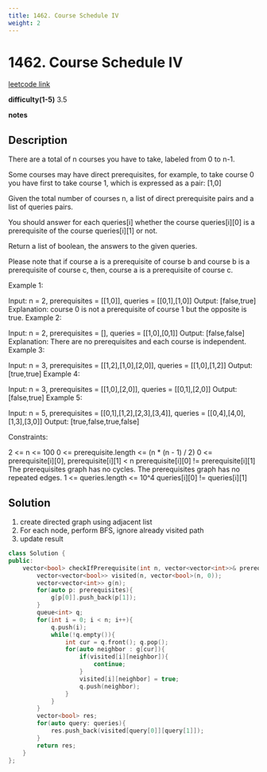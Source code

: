 ```yaml
---
title: 1462. Course Schedule IV
weight: 2
---
```

# 1462. Course Schedule IV

[leetcode link](https://leetcode.com/problems/course-schedule-iv/)

**difficulty(1-5)** 
3.5

**notes**   


## Description

There are a total of n courses you have to take, labeled from 0 to n-1.

Some courses may have direct prerequisites, for example, to take course 0 you have first to take course 1, which is expressed as a pair: [1,0]

Given the total number of courses n, a list of direct prerequisite pairs and a list of queries pairs.

You should answer for each queries[i] whether the course queries[i][0] is a prerequisite of the course queries[i][1] or not.

Return a list of boolean, the answers to the given queries.

Please note that if course a is a prerequisite of course b and course b is a prerequisite of course c, then, course a is a prerequisite of course c.

 

Example 1:


Input: n = 2, prerequisites = [[1,0]], queries = [[0,1],[1,0]]
Output: [false,true]
Explanation: course 0 is not a prerequisite of course 1 but the opposite is true.
Example 2:

Input: n = 2, prerequisites = [], queries = [[1,0],[0,1]]
Output: [false,false]
Explanation: There are no prerequisites and each course is independent.
Example 3:


Input: n = 3, prerequisites = [[1,2],[1,0],[2,0]], queries = [[1,0],[1,2]]
Output: [true,true]
Example 4:

Input: n = 3, prerequisites = [[1,0],[2,0]], queries = [[0,1],[2,0]]
Output: [false,true]
Example 5:

Input: n = 5, prerequisites = [[0,1],[1,2],[2,3],[3,4]], queries = [[0,4],[4,0],[1,3],[3,0]]
Output: [true,false,true,false]
 

Constraints:

2 <= n <= 100
0 <= prerequisite.length <= (n * (n - 1) / 2)
0 <= prerequisite[i][0], prerequisite[i][1] < n
prerequisite[i][0] != prerequisite[i][1]
The prerequisites graph has no cycles.
The prerequisites graph has no repeated edges.
1 <= queries.length <= 10^4
queries[i][0] != queries[i][1]

## Solution

1. create directed graph using adjacent list
2. For each node, perform BFS, ignore already visited path
3. update result

```c++
class Solution {
public:
    vector<bool> checkIfPrerequisite(int n, vector<vector<int>>& prerequisites, vector<vector<int>>& queries) {
        vector<vector<bool>> visited(n, vector<bool>(n, 0));
        vector<vector<int>> g(n);
        for(auto p: prerequisites){
            g[p[0]].push_back(p[1]);
        }
        queue<int> q;
        for(int i = 0; i < n; i++){
            q.push(i);
            while(!q.empty()){
                int cur = q.front(); q.pop();
                for(auto neighbor : g[cur]){
                    if(visited[i][neighbor]){
                        continue;
                    }
                    visited[i][neighbor] = true;
                    q.push(neighbor);
                }
            }
        }
        vector<bool> res;
        for(auto query: queries){
            res.push_back(visited[query[0]][query[1]]);
        }
        return res;
    }
};
```